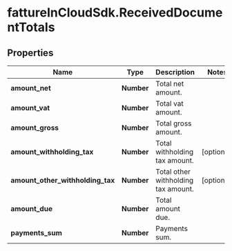 # fattureInCloudSdk.ReceivedDocumentTotals

## Properties

Name | Type | Description | Notes
------------ | ------------- | ------------- | -------------
**amount_net** | **Number** | Total net amount. | 
**amount_vat** | **Number** | Total vat amount. | 
**amount_gross** | **Number** | Total gross amount. | 
**amount_withholding_tax** | **Number** | Total withholding tax amount. | [optional] 
**amount_other_withholding_tax** | **Number** | Total other withholding tax amount. | [optional] 
**amount_due** | **Number** | Total amount due. | 
**payments_sum** | **Number** | Payments sum. | 


